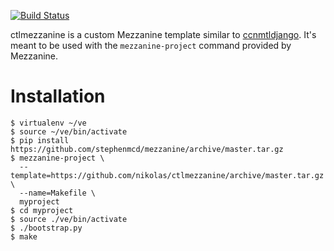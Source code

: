 [![Build Status](https://travis-ci.org/ccnmtl/ctlmezzanine.svg?branch=master)](https://travis-ci.org/ccnmtl/ctlmezzanine)

ctlmezzanine is a custom Mezzanine template similar to
[ccnmtldjango](https://github.com/ccnmtl/ccnmtldjango).
It's meant to be used with the `mezzanine-project` command provided
by Mezzanine.

# Installation

    $ virtualenv ~/ve
    $ source ~/ve/bin/activate
    $ pip install https://github.com/stephenmcd/mezzanine/archive/master.tar.gz
    $ mezzanine-project \
      --template=https://github.com/nikolas/ctlmezzanine/archive/master.tar.gz \
      --name=Makefile \
      myproject
    $ cd myproject
    $ source ./ve/bin/activate
    $ ./bootstrap.py
    $ make

